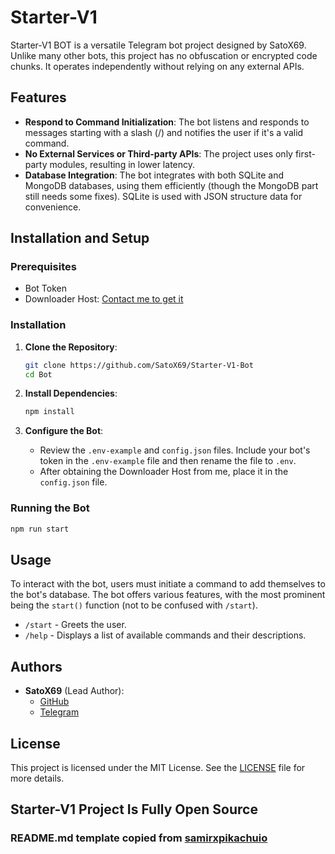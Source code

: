 # Starter-V1

Starter-V1 BOT is a versatile Telegram bot project designed by SatoX69. Unlike many other bots, this project has no obfuscation or encrypted code chunks. It operates independently without relying on any external APIs.

## Features

- **Respond to Command Initialization**: The bot listens and responds to messages starting with a slash (/) and notifies the user if it's a valid command.
- **No External Services or Third-party APIs**: The project uses only first-party modules, resulting in lower latency.
- **Database Integration**: The bot integrates with both SQLite and MongoDB databases, using them efficiently (though the MongoDB part still needs some fixes). SQLite is used with JSON structure data for convenience.

## Installation and Setup

### Prerequisites
- Bot Token
- Downloader Host: [Contact me to get it](https://t.me/Jsusbin)

### Installation

1. **Clone the Repository**:
   ```sh
   git clone https://github.com/SatoX69/Starter-V1-Bot
   cd Bot
   ```

2. **Install Dependencies**:
   ```sh
   npm install 
   ```

3. **Configure the Bot**:
   - Review the `.env-example` and `config.json` files. Include your bot's token in the `.env-example` file and then rename the file to `.env`.
   - After obtaining the Downloader Host from me, place it in the `config.json` file.

### Running the Bot

  ```sh
  npm run start
  ```

## Usage

To interact with the bot, users must initiate a command to add themselves to the bot's database. The bot offers various features, with the most prominent being the `start()` function (not to be confused with `/start`).

- `/start` - Greets the user.
- `/help` - Displays a list of available commands and their descriptions.

## Authors

- **SatoX69** (Lead Author):
  - [GitHub](https://github.com/SatoX69)
  - [Telegram](https://t.me/Jsusbin)

## License

This project is licensed under the MIT License. See the [LICENSE](LICENSE) file for more details.

## Starter-V1 Project Is Fully Open Source

### README.md template copied from [samirxpikachuio](https://github.com/samirxpikachuio)